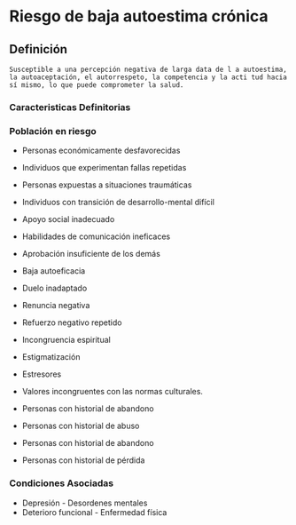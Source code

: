 # Riesgo de baja autoestima crónica
## Definición
	Susceptible a una percepción negativa de larga data de l a autoestima, la autoaceptación, el autorrespeto, la competencia y la acti tud hacia sí mismo, lo que puede comprometer la salud.

### Caracteristicas Definitorias


### Población en riesgo
- Personas económicamente 
desfavorecidas   
- Individuos que experimentan fallas 
repetidas   
- Personas expuestas a 
situaciones traumáticas   
- Individuos con transición de 
desarrollo-mental difícil   
 
 
 
 
- Apoyo social inadecuado   
- Habilidades de comunicación 
ineficaces   
- Aprobación insuficiente de los 
demás   
- Baja autoeficacia   
- Duelo inadaptado   
- Renuncia negativa   
- Refuerzo negativo repetido   
- Incongruencia espiritual   
- Estigmatización   
- Estresores   
- Valores incongruentes con las 
normas culturales.  
 
 
- Personas con historial de 
abandono   
- Personas con historial de abuso   
- Personas con historial de 
abandono   
- Personas con historial de pérdida

### Condiciones Asociadas
- Depresión  - Desordenes mentales   
- Deterioro funcional  - Enfermedad física

